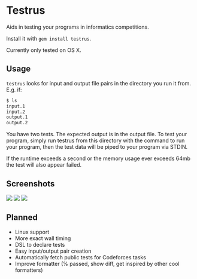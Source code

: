 # Testrus

Aids in testing your programs in informatics competitions.

Install it with `gem install testrus`.

Currently only tested on OS X.

## Usage

`testrus` looks for input and output file pairs in the directory you run it
from. E.g. if:

```bash
$ ls
input.1
input.2
output.1
output.2
```

You have two tests. The expected output is in the output file. To test your
program, simply run testrus from this directory with the command to run your
program, then the test data will be piped to your program via STDIN.

If the runtime exceeds a second or the memory usage ever exceeds 64mb the test will
also appear failed.

## Screenshots

![](http://i.imgur.com/kvhnt.png)
![](http://i.imgur.com/9lFil.png)
![](http://i.imgur.com/mWLDj.png)

## Planned

* Linux support
* More exact wall timing
* DSL to declare tests
* Easy input/output pair creation
* Automatically fetch public tests for Codeforces tasks
* Improve formatter (% passed, show diff, get inspired by other cool formatters)
